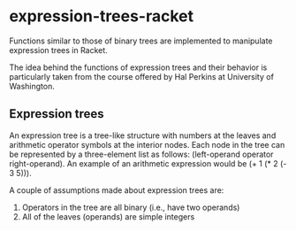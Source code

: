 # expression-trees-racket
Functions similar to those of binary trees are implemented to manipulate expression trees in Racket.

The idea behind the functions of expression trees and their behavior is particularly taken from the course offered by Hal Perkins at University of Washington.

## Expression trees

An expression tree is a tree-like structure with numbers at the leaves and arithmetic operator symbols at the interior nodes.
Each node in the tree can be represented by a three-element list as follows:
           (left-operand  operator  right-operand).
An example of an arithmetic expression would be (+ 1 (* 2 (- 3 5))).

A couple of assumptions made about expression trees are:
1. Operators in the tree are all binary (i.e., have two operands)
2. All of the leaves (operands) are simple integers
